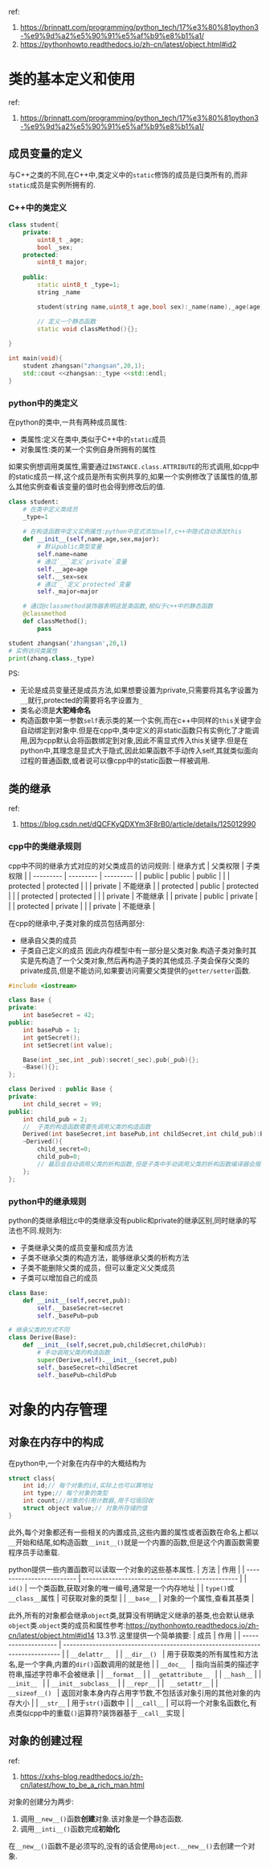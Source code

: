 ref:
1. https://brinnatt.com/programming/python_tech/17%e3%80%81python3-%e9%9d%a2%e5%90%91%e5%af%b9%e8%b1%a1/
2. https://pythonhowto.readthedocs.io/zh-cn/latest/object.html#id2
# 类的基本定义和使用
ref:
1. https://brinnatt.com/programming/python_tech/17%e3%80%81python3-%e9%9d%a2%e5%90%91%e5%af%b9%e8%b1%a1/
## 成员变量的定义
与C++之类的不同,在C++中,类定义中的`static`修饰的成员是归类所有的,而非`static`成员是实例所拥有的.

### C++中的类定义
``` c++
class student{
    private:
        uint8_t _age;
        bool _sex;
    protected:
        uint8_t major;
    
    public:
        static uint8_t _type=1;
        string _name

        student(string name,uint8_t age,bool sex):_name(name),_age(age),_sex(sex){}

        // 定义一个静态函数
        static void classMethod(){};
        
}

int main(void){
    student zhangsan("zhangsan",20,1);
    std::cout <<zhangsan::_type <<std::endl;
}
```

### python中的类定义
在python的类中,一共有两种成员属性:
- 类属性:定义在类中,类似于C++中的`static`成员
- 对象属性:类的某一个实例自身所拥有的属性

如果实例想调用类属性,需要通过`INSTANCE.class.ATTRIBUTE`的形式调用,如cpp中的static成员一样,这个成员是所有实例共享的,如果一个实例修改了该属性的值,那么其他实例查看该变量的值时也会得到修改后的值.
``` python
class student:
    # 在类中定义类成员
    _type=1
    
    # 在构造函数中定义实例属性:python中显式添加self,c++中隐式自动添加this
    def __init__(self,name,age,sex,major):
        # 默认public类型变量
        self.name=name
        # 通过`__`定义`private`变量
        self.__age=age
        self.__sex=sex
        # 通过`_`定义`protected`变量
        self._major=major

    # 通过@classmethod装饰器表明这是类函数,相似于c++中的静态函数
    @classmethod
    def classMethod();
        pass

student zhangsan('zhangsan',20,1)
# 实例访问类属性
print(zhang.class._type)
```

PS:
- 无论是成员变量还是成员方法,如果想要设置为private,只需要将其名字设置为`__`就行,protected的需要将名字设置为`_`
- 类名必须是**大驼峰命名**
- 构造函数中第一参数`self`表示类的某一个实例,而在c++中同样的`this`关键字会自动绑定到对象中.但是在cpp中,类中定义的非static函数只有实例化了才能调用,因为cpp默认会将函数绑定到对象,因此不需显式传入this关键字.但是在python中,其理念是显式大于隐式,因此如果函数不手动传入self,其就类似面向过程的普通函数,或者说可以像cpp中的static函数一样被调用.


## 类的继承
ref:
1. https://blog.csdn.net/dQCFKyQDXYm3F8rB0/article/details/125012990
### cpp中的类继承规则
cpp中不同的继承方式对应的对父类成员的访问规则:
| 继承方式  | 父类权限  | 子类权限  |
| --------- | --------- | --------- |
| public    | public    | public    |
|           | protected | protected |
|           | private   | 不能继承  |
| protected | public    | protected |
|           | protected | protected |
|           | private   | 不能继承  |
| private   | public    | private   |
|           | protected | private   |
|           | private   | 不能继承  |

在cpp的继承中,子类对象的成员包括两部分:
- 继承自父类的成员
- 子类自己定义的成员
因此内存模型中有一部分是父类对象.构造子类对象时其实是先构造了一个父类对象,然后再构造子类的其他成员.子类会保存父类的private成员,但是不能访问,如果要访问需要父类提供的`getter/setter`函数.

``` c++
#include <iostream>

class Base {
private:
    int baseSecret = 42;
public:
    int basePub = 1;
    int getSecret();
    int setSecret(int value);

    Base(int _sec,int _pub):secret(_sec),pub(_pub){};
    ~Base(){};
};

class Derived : public Base {
private:
    int child_secret = 99;
public:
    int child_pub = 2;
    //  子类的构造函数需要先调用父类的构造函数
    Derived(int baseSecret,int basePub,int childSecret,int child_pub):Base(baseSecret,basePub),child_secret(childSecret),child_pub(childPub){}:
    ~Derived(){
        child_secret=0;
        child_pub=0;
        // 最后会自动调用父类的析构函数,但是子类中手动调用父类的析构函数编译器会报错.
    };
};
```

### python中的继承规则

python的类继承相比c中的类继承没有public和private的继承区别,同时继承的写法也不同.规则为:
- 子类继承父类的成员变量和成员方法
- 子类不继承父类的构造方法，能够继承父类的析构方法
- 子类不能删除父类的成员，但可以重定义父类成员
- 子类可以增加自己的成员

``` python
class Base:
    def __init__(self,secret,pub):
        self.__baseSecret=secret
        self._basePub=pub

# 继承父类的方式不同
class Derive(Base):
    def __init__(self,secret,pub,childSecret,childPub):
        # 手动调用父类的构造函数
        super(Derive,self).__init__(secret,pub)
        self._baseSecret=childSecret
        self._basePub=childPub
```

# 对象的内存管理

## 对象在内存中的构成
在python中,一个对象在内存中的大概结构为
``` c
struct class{
    int id;// 每个对象的id,实际上也可以算地址
    int type;// 每个对象的类型
    int count;//对象的引用计数器,用于垃圾回收
    struct object value;// 对象所存储的值
}
```

此外,每个对象都还有一些相关的内置成员,这些内置的属性或者函数在命名上都以`__`开始和结尾,如构造函数`__init__()`就是一个内置的函数,但是这个内置函数需要程序员手动重载.

python提供一些内置函数可以读取一个对象的这些基本属性.
| 方法                      | 作用                                             |
| ------------------------- | ------------------------------------------------ |
| `id()`                    | 一个类函数,获取对象的唯一编号,通常是一个内存地址 |
| `type()`或`__class__`属性 | 可获取对象的类型                                 |
| `__base__`                | 对象的一个属性,查看其基类                        |

此外,所有的对象都会继承`object`类,就算没有明确定义继承的基类,也会默认继承`object`类.`object`类的成员和属性参考:https://pythonhowto.readthedocs.io/zh-cn/latest/object.html#id14 13.3节.这里提供一个简单摘要:
| 成员                 | 作用                                                                          |
| -------------------- | ----------------------------------------------------------------------------- |
| `__delattr__ `       |
| `__dir__() `         | 用于获取类的所有属性和方法名,是一个字典,内置的`dir()`函数调用的就是他         |
| `__doc__ `           | 指向当前类的描述字符串,描述字符串不会被继承                                   |
| `__format__`         |
| `__getattribute__ `  |
| `__hash__`           |
| `__init__ `          |
| `__init__subclass__` |
| `__repr__`           |
| ` __setattr__`       |
| `__sizeof__() `      | 返回对象本身内存占用字节数,不包括该对象引用的其他对象的内存大小               |
| `__str__`            | 用于`str()`函数中                                                             |
| `__call__`           | 可以将一个对象名函数化,有点类似cpp中的重载`()`运算符?装饰器基于`__call__`实现 |

## 对象的创建过程
ref:
1. https://xxhs-blog.readthedocs.io/zh-cn/latest/how_to_be_a_rich_man.html

对象的创建分为两步:
1. 调用`__new__()`函数**创建**对象.该对象是一个静态函数.
2. 调用`__inti__()`函数完成**初始化**

在`__new__()`函数不是必须写的,没有的话会使用`object.__new__()`去创建一个对象.